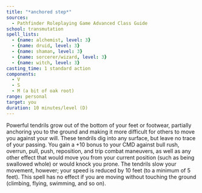 ```yaml
---
title: "*anchored step*"
sources:
  - Pathfinder Roleplaying Game Advanced Class Guide
school: transmutation
spell_lists:
  - {name: alchemist, level: 3}
  - {name: druid, level: 3}
  - {name: shaman, level: 3}
  - {name: sorcerer/wizard, level: 3}
  - {name: witch, level: 3}
casting_time: 1 standard action
components:
  - V
  - S
  - M (a bit of oak root)
range: personal
target: you
duration: 10 minutes/level (D)
---
```


Powerful tendrils grow out of the bottom of your feet or footwear, partially anchoring you to the ground and making it more difficult for others to move you against your will. These tendrils dig into any surface, but leave no trace of your passing. You gain a +10 bonus to your CMD against bull rush, overrun, pull, push, reposition, and trip combat maneuvers, as well as any other effect that would move you from your current position (such as being swallowed whole) or would knock you prone. The tendrils slow your movement, however; your speed is reduced by 10 feet (to a minimum of 5 feet). This spell has no effect if you are moving without touching the ground (climbing, flying, swimming, and so on).

